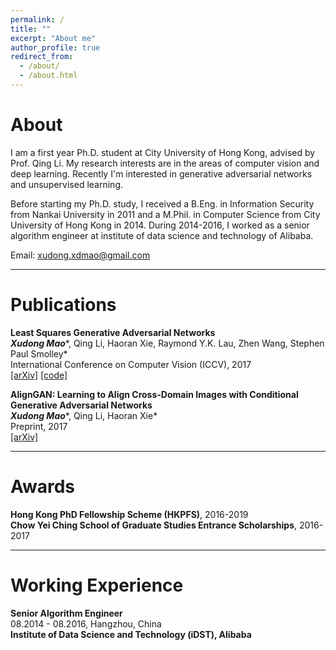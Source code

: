 ```yaml
---
permalink: /
title: ""
excerpt: "About me"
author_profile: true
redirect_from: 
  - /about/
  - /about.html
---
```


About
======
I am a first year Ph.D. student at City University of Hong Kong, advised by Prof. Qing Li. My research interests are in the areas of computer vision and deep learning. Recently I'm interested in generative adversarial networks and unsupervised learning.

Before starting my Ph.D. study, I received a B.Eng. in Information Security from Nankai University in 2011 and a M.Phil. in Computer Science from City University of Hong Kong in 2014. During 2014-2016, I worked as a senior algorithm engineer at institute of data science and technology of Alibaba.

Email: xudong.xdmao@gmail.com


******

Publications 
======
<b>Least Squares Generative Adversarial Networks</b>    
***Xudong Mao****, Qing Li, Haoran Xie, Raymond Y.K. Lau, Zhen Wang, Stephen Paul Smolley*   
International Conference on Computer Vision (ICCV), 2017    
[\[arXiv\]](https://arxiv.org/abs/1611.04076)
[\[code\]](https://github.com/xudonmao/LSGAN)


<b>AlignGAN: Learning to Align Cross-Domain Images with Conditional Generative Adversarial Networks</b>    
***Xudong Mao****, Qing Li, Haoran Xie*   
Preprint, 2017    
[\[arXiv\]](https://arxiv.org/abs/1707.01400)

******

Awards
======
<b>Hong Kong PhD Fellowship Scheme (HKPFS)</b>, 2016-2019   
<b>Chow Yei Ching School of Graduate Studies Entrance Scholarships</b>, 2016-2017

******

Working Experience
======
<b>Senior Algorithm Engineer</b>   
08.2014 - 08.2016, Hangzhou, China   
<b>Institute of Data Science and Technology (iDST), Alibaba</b>

